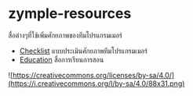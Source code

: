 # zymple-resources
สื่อต่างๆที่ใช้เพิ่มศักยภาพของทีมโปรแกรมเมอร์

* [Checklist](https://github.com/zymple/zymple-resources/blob/master/checklist.md) แบบประเมินศักยภาพทีมโปรแกรมเมอร์
* [Education](https://github.com/zymple/zymple-resources/blob/master/education.md) สื่อการเรียนการสอน

![https://creativecommons.org/licenses/by-sa/4.0/](https://i.creativecommons.org/l/by-sa/4.0/88x31.png)
